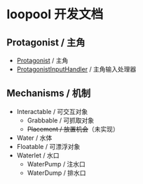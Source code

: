 # loopool 开发文档

## Protagonist / 主角

- [Protagonist](Protagonist.md) / 主角
- [ProtagonistInputHandler](ProtagonistInputHandler.md) / 主角输入处理器

## Mechanisms / 机制

- Interactable / 可交互对象
	- Grabbable / 可抓取对象
	- ~~Placement / 放置机会~~（未实现）
- Water / 水体
- Floatable / 可漂浮对象
- Waterlet / 水口
	- WaterPump / 注水口
	- WaterDump / 排水口